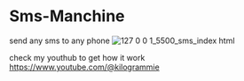 # Sms-Manchine
send any sms to any phone
![127 0 0 1_5500_sms_index html](https://user-images.githubusercontent.com/117412844/214362783-f1d11c61-37e0-4098-a9ab-449054898c34.png)

check my youthub to get how it work
https://www.youtube.com/@kilogrammie
